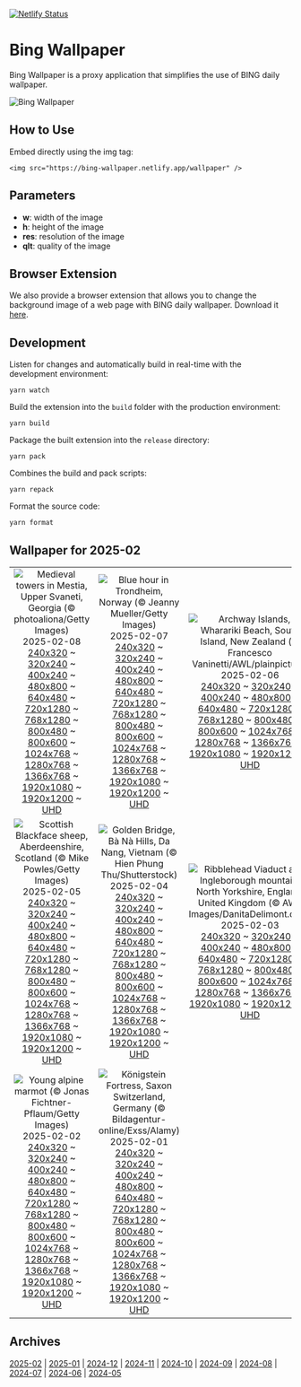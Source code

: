 [![Netlify Status](https://api.netlify.com/api/v1/badges/65b1ff01-580c-4c31-972b-5e0ab2d51260/deploy-status)](https://app.netlify.com/sites/bing-wallpaper/deploys)

# Bing Wallpaper

Bing Wallpaper is a proxy application that simplifies the use of BING daily wallpaper.

![Bing Wallpaper](https://bing-wallpaper.netlify.app/wallpaper)

## How to Use

Embed directly using the img tag:

```
<img src="https://bing-wallpaper.netlify.app/wallpaper" />
```

## Parameters

- **w**: width of the image
- **h**: height of the image
- **res**: resolution of the image
- **qlt**: quality of the image

## Browser Extension

We also provide a browser extension that allows you to change the background image of a web page with BING daily wallpaper. Download it [here](https://github.com/antiheroguy/bing-wallpaper/releases).

## Development

Listen for changes and automatically build in real-time with the development environment:

```
yarn watch
```

Build the extension into the `build` folder with the production environment:

```
yarn build
```

Package the built extension into the `release` directory:

```
yarn pack
```

Combines the build and pack scripts:

```
yarn repack
```

Format the source code:

```
yarn format
```

## Wallpaper for 2025-02
|      |      |      |
| :----: | :----: | :----: |
|![Medieval towers in Mestia, Upper Svaneti, Georgia (© photoaliona/Getty Images)](https://www.bing.com/th?id=OHR.SnowySvaneti_ROW3815244842_320x240.jpg)<br />2025-02-08<br />[240x320](https://www.bing.com/th?id=OHR.SnowySvaneti_ROW3815244842_240x320.jpg) ~ [320x240](https://www.bing.com/th?id=OHR.SnowySvaneti_ROW3815244842_320x240.jpg) ~ [400x240](https://www.bing.com/th?id=OHR.SnowySvaneti_ROW3815244842_400x240.jpg) ~ [480x800](https://www.bing.com/th?id=OHR.SnowySvaneti_ROW3815244842_480x800.jpg) ~ [640x480](https://www.bing.com/th?id=OHR.SnowySvaneti_ROW3815244842_640x480.jpg) ~ [720x1280](https://www.bing.com/th?id=OHR.SnowySvaneti_ROW3815244842_720x1280.jpg) ~ [768x1280](https://www.bing.com/th?id=OHR.SnowySvaneti_ROW3815244842_768x1280.jpg) ~ [800x480](https://www.bing.com/th?id=OHR.SnowySvaneti_ROW3815244842_800x480.jpg) ~ [800x600](https://www.bing.com/th?id=OHR.SnowySvaneti_ROW3815244842_800x600.jpg) ~ [1024x768](https://www.bing.com/th?id=OHR.SnowySvaneti_ROW3815244842_1024x768.jpg) ~ [1280x768](https://www.bing.com/th?id=OHR.SnowySvaneti_ROW3815244842_1280x768.jpg) ~ [1366x768](https://www.bing.com/th?id=OHR.SnowySvaneti_ROW3815244842_1366x768.jpg) ~ [1920x1080](https://www.bing.com/th?id=OHR.SnowySvaneti_ROW3815244842_1920x1080.jpg) ~ [1920x1200](https://www.bing.com/th?id=OHR.SnowySvaneti_ROW3815244842_1920x1200.jpg) ~ [UHD](https://www.bing.com/th?id=OHR.SnowySvaneti_ROW3815244842_UHD.jpg)|![Blue hour in Trondheim, Norway (© Jeanny Mueller/Getty Images)](https://www.bing.com/th?id=OHR.BlueNorway_ROW3731511173_320x240.jpg)<br />2025-02-07<br />[240x320](https://www.bing.com/th?id=OHR.BlueNorway_ROW3731511173_240x320.jpg) ~ [320x240](https://www.bing.com/th?id=OHR.BlueNorway_ROW3731511173_320x240.jpg) ~ [400x240](https://www.bing.com/th?id=OHR.BlueNorway_ROW3731511173_400x240.jpg) ~ [480x800](https://www.bing.com/th?id=OHR.BlueNorway_ROW3731511173_480x800.jpg) ~ [640x480](https://www.bing.com/th?id=OHR.BlueNorway_ROW3731511173_640x480.jpg) ~ [720x1280](https://www.bing.com/th?id=OHR.BlueNorway_ROW3731511173_720x1280.jpg) ~ [768x1280](https://www.bing.com/th?id=OHR.BlueNorway_ROW3731511173_768x1280.jpg) ~ [800x480](https://www.bing.com/th?id=OHR.BlueNorway_ROW3731511173_800x480.jpg) ~ [800x600](https://www.bing.com/th?id=OHR.BlueNorway_ROW3731511173_800x600.jpg) ~ [1024x768](https://www.bing.com/th?id=OHR.BlueNorway_ROW3731511173_1024x768.jpg) ~ [1280x768](https://www.bing.com/th?id=OHR.BlueNorway_ROW3731511173_1280x768.jpg) ~ [1366x768](https://www.bing.com/th?id=OHR.BlueNorway_ROW3731511173_1366x768.jpg) ~ [1920x1080](https://www.bing.com/th?id=OHR.BlueNorway_ROW3731511173_1920x1080.jpg) ~ [1920x1200](https://www.bing.com/th?id=OHR.BlueNorway_ROW3731511173_1920x1200.jpg) ~ [UHD](https://www.bing.com/th?id=OHR.BlueNorway_ROW3731511173_UHD.jpg)|![Archway Islands, Wharariki Beach, South Island, New Zealand (© Francesco Vaninetti/AWL/plainpicture)](https://www.bing.com/th?id=OHR.WhararikiBeach_ROW4180919774_320x240.jpg)<br />2025-02-06<br />[240x320](https://www.bing.com/th?id=OHR.WhararikiBeach_ROW4180919774_240x320.jpg) ~ [320x240](https://www.bing.com/th?id=OHR.WhararikiBeach_ROW4180919774_320x240.jpg) ~ [400x240](https://www.bing.com/th?id=OHR.WhararikiBeach_ROW4180919774_400x240.jpg) ~ [480x800](https://www.bing.com/th?id=OHR.WhararikiBeach_ROW4180919774_480x800.jpg) ~ [640x480](https://www.bing.com/th?id=OHR.WhararikiBeach_ROW4180919774_640x480.jpg) ~ [720x1280](https://www.bing.com/th?id=OHR.WhararikiBeach_ROW4180919774_720x1280.jpg) ~ [768x1280](https://www.bing.com/th?id=OHR.WhararikiBeach_ROW4180919774_768x1280.jpg) ~ [800x480](https://www.bing.com/th?id=OHR.WhararikiBeach_ROW4180919774_800x480.jpg) ~ [800x600](https://www.bing.com/th?id=OHR.WhararikiBeach_ROW4180919774_800x600.jpg) ~ [1024x768](https://www.bing.com/th?id=OHR.WhararikiBeach_ROW4180919774_1024x768.jpg) ~ [1280x768](https://www.bing.com/th?id=OHR.WhararikiBeach_ROW4180919774_1280x768.jpg) ~ [1366x768](https://www.bing.com/th?id=OHR.WhararikiBeach_ROW4180919774_1366x768.jpg) ~ [1920x1080](https://www.bing.com/th?id=OHR.WhararikiBeach_ROW4180919774_1920x1080.jpg) ~ [1920x1200](https://www.bing.com/th?id=OHR.WhararikiBeach_ROW4180919774_1920x1200.jpg) ~ [UHD](https://www.bing.com/th?id=OHR.WhararikiBeach_ROW4180919774_UHD.jpg)|
|![Scottish Blackface sheep, Aberdeenshire, Scotland (© Mike Powles/Getty Images)](https://www.bing.com/th?id=OHR.ScottishSheep_ROW5260080843_320x240.jpg)<br />2025-02-05<br />[240x320](https://www.bing.com/th?id=OHR.ScottishSheep_ROW5260080843_240x320.jpg) ~ [320x240](https://www.bing.com/th?id=OHR.ScottishSheep_ROW5260080843_320x240.jpg) ~ [400x240](https://www.bing.com/th?id=OHR.ScottishSheep_ROW5260080843_400x240.jpg) ~ [480x800](https://www.bing.com/th?id=OHR.ScottishSheep_ROW5260080843_480x800.jpg) ~ [640x480](https://www.bing.com/th?id=OHR.ScottishSheep_ROW5260080843_640x480.jpg) ~ [720x1280](https://www.bing.com/th?id=OHR.ScottishSheep_ROW5260080843_720x1280.jpg) ~ [768x1280](https://www.bing.com/th?id=OHR.ScottishSheep_ROW5260080843_768x1280.jpg) ~ [800x480](https://www.bing.com/th?id=OHR.ScottishSheep_ROW5260080843_800x480.jpg) ~ [800x600](https://www.bing.com/th?id=OHR.ScottishSheep_ROW5260080843_800x600.jpg) ~ [1024x768](https://www.bing.com/th?id=OHR.ScottishSheep_ROW5260080843_1024x768.jpg) ~ [1280x768](https://www.bing.com/th?id=OHR.ScottishSheep_ROW5260080843_1280x768.jpg) ~ [1366x768](https://www.bing.com/th?id=OHR.ScottishSheep_ROW5260080843_1366x768.jpg) ~ [1920x1080](https://www.bing.com/th?id=OHR.ScottishSheep_ROW5260080843_1920x1080.jpg) ~ [1920x1200](https://www.bing.com/th?id=OHR.ScottishSheep_ROW5260080843_1920x1200.jpg) ~ [UHD](https://www.bing.com/th?id=OHR.ScottishSheep_ROW5260080843_UHD.jpg)|![Golden Bridge, Bà Nà Hills, Da Nang, Vietnam (© Hien Phung Thu/Shutterstock)](https://www.bing.com/th?id=OHR.GoldenBridge_ROW5205659206_320x240.jpg)<br />2025-02-04<br />[240x320](https://www.bing.com/th?id=OHR.GoldenBridge_ROW5205659206_240x320.jpg) ~ [320x240](https://www.bing.com/th?id=OHR.GoldenBridge_ROW5205659206_320x240.jpg) ~ [400x240](https://www.bing.com/th?id=OHR.GoldenBridge_ROW5205659206_400x240.jpg) ~ [480x800](https://www.bing.com/th?id=OHR.GoldenBridge_ROW5205659206_480x800.jpg) ~ [640x480](https://www.bing.com/th?id=OHR.GoldenBridge_ROW5205659206_640x480.jpg) ~ [720x1280](https://www.bing.com/th?id=OHR.GoldenBridge_ROW5205659206_720x1280.jpg) ~ [768x1280](https://www.bing.com/th?id=OHR.GoldenBridge_ROW5205659206_768x1280.jpg) ~ [800x480](https://www.bing.com/th?id=OHR.GoldenBridge_ROW5205659206_800x480.jpg) ~ [800x600](https://www.bing.com/th?id=OHR.GoldenBridge_ROW5205659206_800x600.jpg) ~ [1024x768](https://www.bing.com/th?id=OHR.GoldenBridge_ROW5205659206_1024x768.jpg) ~ [1280x768](https://www.bing.com/th?id=OHR.GoldenBridge_ROW5205659206_1280x768.jpg) ~ [1366x768](https://www.bing.com/th?id=OHR.GoldenBridge_ROW5205659206_1366x768.jpg) ~ [1920x1080](https://www.bing.com/th?id=OHR.GoldenBridge_ROW5205659206_1920x1080.jpg) ~ [1920x1200](https://www.bing.com/th?id=OHR.GoldenBridge_ROW5205659206_1920x1200.jpg) ~ [UHD](https://www.bing.com/th?id=OHR.GoldenBridge_ROW5205659206_UHD.jpg)|![Ribblehead Viaduct and Ingleborough mountain, North Yorkshire, England, United Kingdom (© AWL Images/DanitaDelimont.com)](https://www.bing.com/th?id=OHR.RibbleheadViaduct_ROW5135125866_320x240.jpg)<br />2025-02-03<br />[240x320](https://www.bing.com/th?id=OHR.RibbleheadViaduct_ROW5135125866_240x320.jpg) ~ [320x240](https://www.bing.com/th?id=OHR.RibbleheadViaduct_ROW5135125866_320x240.jpg) ~ [400x240](https://www.bing.com/th?id=OHR.RibbleheadViaduct_ROW5135125866_400x240.jpg) ~ [480x800](https://www.bing.com/th?id=OHR.RibbleheadViaduct_ROW5135125866_480x800.jpg) ~ [640x480](https://www.bing.com/th?id=OHR.RibbleheadViaduct_ROW5135125866_640x480.jpg) ~ [720x1280](https://www.bing.com/th?id=OHR.RibbleheadViaduct_ROW5135125866_720x1280.jpg) ~ [768x1280](https://www.bing.com/th?id=OHR.RibbleheadViaduct_ROW5135125866_768x1280.jpg) ~ [800x480](https://www.bing.com/th?id=OHR.RibbleheadViaduct_ROW5135125866_800x480.jpg) ~ [800x600](https://www.bing.com/th?id=OHR.RibbleheadViaduct_ROW5135125866_800x600.jpg) ~ [1024x768](https://www.bing.com/th?id=OHR.RibbleheadViaduct_ROW5135125866_1024x768.jpg) ~ [1280x768](https://www.bing.com/th?id=OHR.RibbleheadViaduct_ROW5135125866_1280x768.jpg) ~ [1366x768](https://www.bing.com/th?id=OHR.RibbleheadViaduct_ROW5135125866_1366x768.jpg) ~ [1920x1080](https://www.bing.com/th?id=OHR.RibbleheadViaduct_ROW5135125866_1920x1080.jpg) ~ [1920x1200](https://www.bing.com/th?id=OHR.RibbleheadViaduct_ROW5135125866_1920x1200.jpg) ~ [UHD](https://www.bing.com/th?id=OHR.RibbleheadViaduct_ROW5135125866_UHD.jpg)|
|![Young alpine marmot (© Jonas Fichtner-Pflaum/Getty Images)](https://www.bing.com/th?id=OHR.AustriaMarmot_ROW5065461814_320x240.jpg)<br />2025-02-02<br />[240x320](https://www.bing.com/th?id=OHR.AustriaMarmot_ROW5065461814_240x320.jpg) ~ [320x240](https://www.bing.com/th?id=OHR.AustriaMarmot_ROW5065461814_320x240.jpg) ~ [400x240](https://www.bing.com/th?id=OHR.AustriaMarmot_ROW5065461814_400x240.jpg) ~ [480x800](https://www.bing.com/th?id=OHR.AustriaMarmot_ROW5065461814_480x800.jpg) ~ [640x480](https://www.bing.com/th?id=OHR.AustriaMarmot_ROW5065461814_640x480.jpg) ~ [720x1280](https://www.bing.com/th?id=OHR.AustriaMarmot_ROW5065461814_720x1280.jpg) ~ [768x1280](https://www.bing.com/th?id=OHR.AustriaMarmot_ROW5065461814_768x1280.jpg) ~ [800x480](https://www.bing.com/th?id=OHR.AustriaMarmot_ROW5065461814_800x480.jpg) ~ [800x600](https://www.bing.com/th?id=OHR.AustriaMarmot_ROW5065461814_800x600.jpg) ~ [1024x768](https://www.bing.com/th?id=OHR.AustriaMarmot_ROW5065461814_1024x768.jpg) ~ [1280x768](https://www.bing.com/th?id=OHR.AustriaMarmot_ROW5065461814_1280x768.jpg) ~ [1366x768](https://www.bing.com/th?id=OHR.AustriaMarmot_ROW5065461814_1366x768.jpg) ~ [1920x1080](https://www.bing.com/th?id=OHR.AustriaMarmot_ROW5065461814_1920x1080.jpg) ~ [1920x1200](https://www.bing.com/th?id=OHR.AustriaMarmot_ROW5065461814_1920x1200.jpg) ~ [UHD](https://www.bing.com/th?id=OHR.AustriaMarmot_ROW5065461814_UHD.jpg)|![Königstein Fortress, Saxon Switzerland, Germany (© Bildagentur-online/Exss/Alamy)](https://www.bing.com/th?id=OHR.FestungKonigsteinElbsandsteingebirge_ROW4984505024_320x240.jpg)<br />2025-02-01<br />[240x320](https://www.bing.com/th?id=OHR.FestungKonigsteinElbsandsteingebirge_ROW4984505024_240x320.jpg) ~ [320x240](https://www.bing.com/th?id=OHR.FestungKonigsteinElbsandsteingebirge_ROW4984505024_320x240.jpg) ~ [400x240](https://www.bing.com/th?id=OHR.FestungKonigsteinElbsandsteingebirge_ROW4984505024_400x240.jpg) ~ [480x800](https://www.bing.com/th?id=OHR.FestungKonigsteinElbsandsteingebirge_ROW4984505024_480x800.jpg) ~ [640x480](https://www.bing.com/th?id=OHR.FestungKonigsteinElbsandsteingebirge_ROW4984505024_640x480.jpg) ~ [720x1280](https://www.bing.com/th?id=OHR.FestungKonigsteinElbsandsteingebirge_ROW4984505024_720x1280.jpg) ~ [768x1280](https://www.bing.com/th?id=OHR.FestungKonigsteinElbsandsteingebirge_ROW4984505024_768x1280.jpg) ~ [800x480](https://www.bing.com/th?id=OHR.FestungKonigsteinElbsandsteingebirge_ROW4984505024_800x480.jpg) ~ [800x600](https://www.bing.com/th?id=OHR.FestungKonigsteinElbsandsteingebirge_ROW4984505024_800x600.jpg) ~ [1024x768](https://www.bing.com/th?id=OHR.FestungKonigsteinElbsandsteingebirge_ROW4984505024_1024x768.jpg) ~ [1280x768](https://www.bing.com/th?id=OHR.FestungKonigsteinElbsandsteingebirge_ROW4984505024_1280x768.jpg) ~ [1366x768](https://www.bing.com/th?id=OHR.FestungKonigsteinElbsandsteingebirge_ROW4984505024_1366x768.jpg) ~ [1920x1080](https://www.bing.com/th?id=OHR.FestungKonigsteinElbsandsteingebirge_ROW4984505024_1920x1080.jpg) ~ [1920x1200](https://www.bing.com/th?id=OHR.FestungKonigsteinElbsandsteingebirge_ROW4984505024_1920x1200.jpg) ~ [UHD](https://www.bing.com/th?id=OHR.FestungKonigsteinElbsandsteingebirge_ROW4984505024_UHD.jpg)|

## Archives
[2025-02](/archives/2025-02/) | [2025-01](/archives/2025-01/) | [2024-12](/archives/2024-12/) | [2024-11](/archives/2024-11/) | [2024-10](/archives/2024-10/) | [2024-09](/archives/2024-09/) | [2024-08](/archives/2024-08/) | [2024-07](/archives/2024-07/) | [2024-06](/archives/2024-06/) | [2024-05](/archives/2024-05/)
